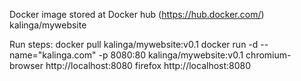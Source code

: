 Docker image stored at Docker hub (https://hub.docker.com/)
kalinga/mywebsite

Run steps:
docker pull kalinga/mywebsite:v0.1
docker run -d --name="kalinga.com" -p 8080:80  kalinga/mywebsite:v0.1
chromium-browser http://localhost:8080
firefox http://localhost:8080
